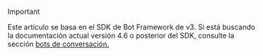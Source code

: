 > [!Important]
> Este artículo se basa en el SDK de Bot Framework de v3. Si está buscando la documentación actual versión 4.6 o posterior del SDK, consulte la sección [bots de conversación.](~/bots/what-are-bots.md)

